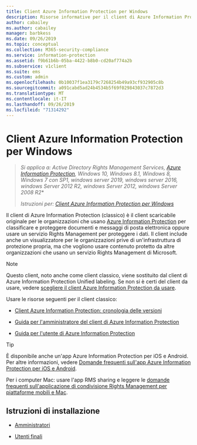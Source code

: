 ```yaml
---
title: Client Azure Information Protection per Windows
description: Risorse informative per il client di Azure Information Protection (classico) per Windows.
author: cabailey
ms.author: cabailey
manager: barbkess
ms.date: 09/26/2019
ms.topic: conceptual
ms.collection: M365-security-compliance
ms.service: information-protection
ms.assetid: f9b61b6b-05ba-4422-b8b0-cd20af774a2b
ms.subservice: v1client
ms.suite: ems
ms.custom: admin
ms.openlocfilehash: 0b10037f1ea3179c7268254b49a93cf932905c8b
ms.sourcegitcommit: a091cabd5ad24b4534b5f69f029843037c7872d3
ms.translationtype: MT
ms.contentlocale: it-IT
ms.lasthandoff: 09/26/2019
ms.locfileid: "71314292"
---
```

# <a name="azure-information-protection-client-for-windows"></a>Client Azure Information Protection per Windows

>*Si applica a: Active Directory Rights Management Services, [Azure Information Protection](https://azure.microsoft.com/pricing/details/information-protection), Windows 10, Windows 8.1, Windows 8, Windows 7 con SP1, windows server 2019, windows server 2016, windows Server 2012 R2, windows Server 2012, windows Server 2008 R2**
>
> *Istruzioni per: [Client Azure Information Protection per Windows](../faqs.md#whats-the-difference-between-the-azure-information-protection-client-and-the-azure-information-protection-unified-labeling-client)*

Il client di Azure Information Protection (classico) è il client scaricabile originale per le organizzazioni che usano [Azure Information Protection](../what-is-information-protection.md) per classificare e proteggere documenti e messaggi di posta elettronica oppure usare un servizio Rights Management per proteggere i dati. Il client include anche un visualizzatore per le organizzazioni prive di un'infrastruttura di protezione propria, ma che vogliono usare contenuto protetto da altre organizzazioni che usano un servizio Rights Management di Microsoft.

> [!NOTE]
> Questo client, noto anche come client classico, viene sostituito dal client di Azure Information Protection Unified labeling. Se non si è certi del client da usare, vedere [scegliere il client Azure Information Protection da usare](use-client.md#choose-which-azure-information-protection-client-to-use).

Usare le risorse seguenti per il client classico:

- [Client Azure Information Protection: cronologia delle versioni](client-version-release-history.md)

- [Guida per l'amministratore del client di Azure Information Protection](client-admin-guide.md)

- [Guida per l'utente di Azure Information Protection](client-user-guide.md)

> [!TIP]
> È disponibile anche un'app Azure Information Protection per iOS e Android. Per altre informazioni, vedere [Domande frequenti sull'app Azure Information Protection per iOS e Android](mobile-app-faq.md ).
> 
> Per i computer Mac: usare l'app RMS sharing e leggere le [domande frequenti sull'applicazione di condivisione Rights Management per piattaforme mobili e Mac](https://technet.microsoft.com/dn451248).

## <a name="install-instructions"></a>Istruzioni di installazione

- [Amministratori](client-admin-guide-install.md)

- [Utenti finali](install-client-app.md)

